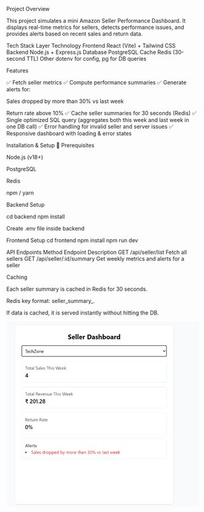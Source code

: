 Project Overview

This project simulates a mini Amazon Seller Performance Dashboard.
It displays real-time metrics for sellers, detects performance issues, and provides alerts based on recent sales and return data.

Tech Stack
Layer	        Technology
Frontend	React (Vite) + Tailwind CSS
Backend	    Node.js + Express.js
Database	   PostgreSQL
Cache	    Redis (30-second TTL)
Other	   dotenv for config, pg for DB queries

Features

✅ Fetch seller metrics
✅ Compute performance summaries
✅ Generate alerts for:

Sales dropped by more than 30% vs last week

Return rate above 10%
✅ Cache seller summaries for 30 seconds (Redis)
✅ Single optimized SQL query (aggregates both this week and last week in one DB call)
✅ Error handling for invalid seller and server issues
✅ Responsive dashboard with loading & error states

Installation & Setup
🧠 Prerequisites

Node.js (v18+)

PostgreSQL

Redis

npm / yarn


Backend Setup

cd backend
npm install

Create .env file inside backend

Frontend Setup
cd frontend
npm install
npm run dev


API Endpoints
Method	    Endpoint	             Description
GET	    /api/seller/list	     Fetch all sellers
GET	  /api/seller/:id/summary	Get weekly metrics and alerts for a seller


Caching

Each seller summary is cached in Redis for 30 seconds.

Redis key format: seller_summary_<id>.

If data is cached, it is served instantly without hitting the DB.

![alt text](img.png)

